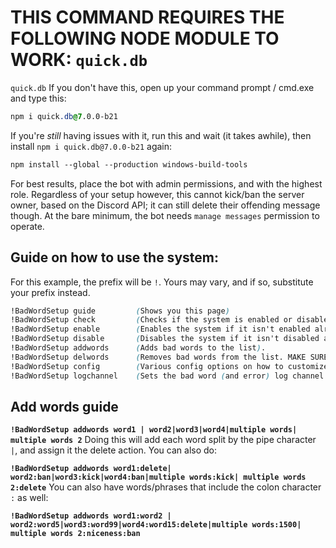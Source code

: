 # THIS COMMAND REQUIRES THE FOLLOWING NODE MODULE TO WORK: `quick.db`
`quick.db` If you don't have this, open up your command prompt / cmd.exe and type this:
```css
npm i quick.db@7.0.0-b21
```
If you're *still* having issues with it, run this and wait (it takes awhile), then install `npm i quick.db@7.0.0-b21` again:
```css
npm install --global --production windows-build-tools
```

For best results, place the bot with admin permissions, and with the highest role. Regardless of your setup however, this cannot kick/ban the server owner, based on the Discord API; it can still delete their offending message though. At the bare minimum, the bot needs `manage messages` permission to operate.

## Guide on how to use the system:
For this example, the prefix will be `!`. Yours may vary, and if so, substitute your prefix instead.
```css
!BadWordSetup guide         (Shows you this page)
!BadWordSetup check         (Checks if the system is enabled or disabled).
!BadWordSetup enable        (Enables the system if it isn't enabled already).
!BadWordSetup disable       (Disables the system if it isn't disabled already).
!BadWordSetup addwords      (Adds bad words to the list).
!BadWordSetup delwords      (Removes bad words from the list. MAKE SURE YOU HAVE THE SYSTEM DISABLED FIRST!!!).
!BadWordSetup config        (Various config options on how to customize the way it identifies bad words).
!BadWordSetup logchannel    (Sets the bad word (and error) log channel for the bot).
```


## Add words guide

**`!BadWordSetup addwords word1 | word2|word3|word4|multiple words| multiple words 2`**   Doing this will add each word split by the pipe character `|`, and assign it the delete action. You can also do:

**`!BadWordSetup addwords word1:delete| word2:ban|word3:kick|word4:ban|multiple words:kick| multiple words 2:delete`**   You can also have words/phrases that include the colon character `:` as well:

**`!BadWordSetup addwords word1:word2 | word2:word5|word3:word99|word4:word15:delete|multiple words:1500| multiple words 2:niceness:ban`**
